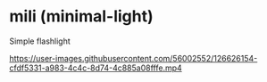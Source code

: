 # mili (minimal-light)

Simple flashlight





https://user-images.githubusercontent.com/56002552/126626154-cfdf5331-a983-4c4c-8d74-4c885a08fffe.mp4




